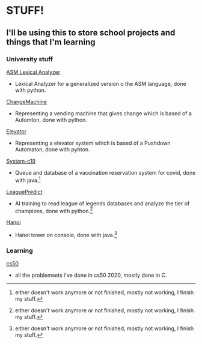# STUFF!
## I'll be using this to store school projects and things that I'm learning

### University stuff

[ASM Lexical Analyzer](https://github.com/UnsignedV0id/Stuff/tree/master/ASM%20Lexical%20Analyzer)
- Lexical Analyzer for a generalized version o the ASM language, done with python.

[ChangeMachine](https://github.com/UnsignedV0id/Stuff/tree/master/ChangeMachine)
- Representing a vending machine that gives change which is based of a Automton, done with python.

[Elevator](https://github.com/UnsignedV0id/Stuff/tree/master/Elevator)
- Representing a elevator system which is based of a Pushdown Automaton, done with pyhton.

[System-c19](https://github.com/UnsignedV0id/Stuff/tree/master/System-c19)
- Queue and database of a vaccination reservation system for covid, done with java.[^deprecated]

[LeaguePredict](https://github.com/UnsignedV0id/Stuff/tree/master/LeaguePredict)
- AI training to read league of legends databases and analyze the tier of champions, done with python.[^deprecated]

[Hanoi](https://github.com/UnsignedV0id/Stuff/tree/master/Hanoi)
- Hanoi tower on console, done with java.[^deprecated]

### Learning

[cs50](https://github.com/UnsignedV0id/Stuff/tree/master/cs50)
- all the problemsets i've done in cs50 2020, mostly done in C.

[^deprecated]:
    either doesn't work anymore or not finished, mostly not working, I finish my stuff.
